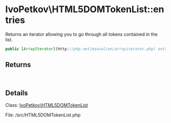 # IvoPetkov\HTML5DOMTokenList::entries

Returns an iterator allowing you to go through all tokens contained in the list.

```php
public [ArrayIterator](http://php.net/manual/en/arrayiterator.php) entries ( void )
```

## Returns

&nbsp;&nbsp;&nbsp;&nbsp;&nbsp;&nbsp;

## Details

Class: [IvoPetkov\HTML5DOMTokenList](ivopetkov.html5domtokenlist.class.md)

File: /src/HTML5DOMTokenList.php

